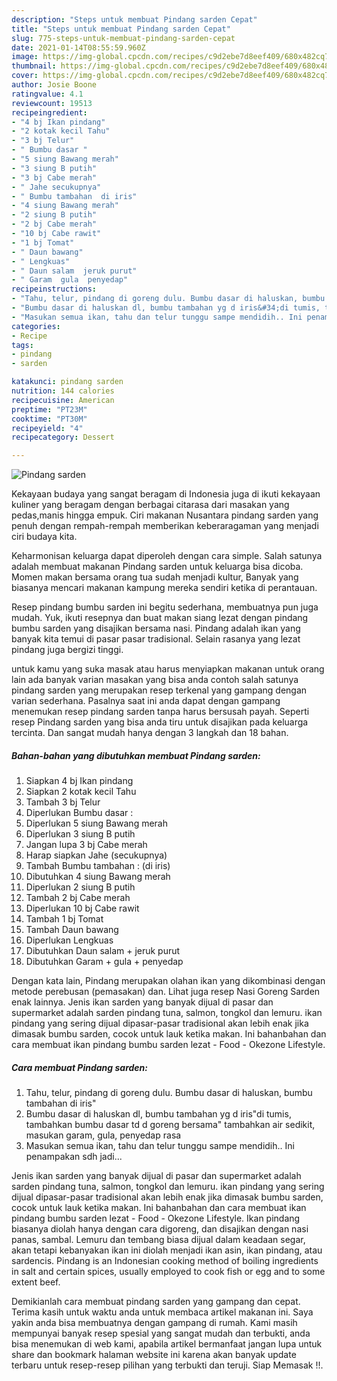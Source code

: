 ```yaml
---
description: "Steps untuk membuat Pindang sarden Cepat"
title: "Steps untuk membuat Pindang sarden Cepat"
slug: 775-steps-untuk-membuat-pindang-sarden-cepat
date: 2021-01-14T08:55:59.960Z
image: https://img-global.cpcdn.com/recipes/c9d2ebe7d8eef409/680x482cq70/pindang-sarden-foto-resep-utama.jpg
thumbnail: https://img-global.cpcdn.com/recipes/c9d2ebe7d8eef409/680x482cq70/pindang-sarden-foto-resep-utama.jpg
cover: https://img-global.cpcdn.com/recipes/c9d2ebe7d8eef409/680x482cq70/pindang-sarden-foto-resep-utama.jpg
author: Josie Boone
ratingvalue: 4.1
reviewcount: 19513
recipeingredient:
- "4 bj Ikan pindang"
- "2 kotak kecil Tahu"
- "3 bj Telur"
- " Bumbu dasar "
- "5 siung Bawang merah"
- "3 siung B putih"
- "3 bj Cabe merah"
- " Jahe secukupnya"
- " Bumbu tambahan  di iris"
- "4 siung Bawang merah"
- "2 siung B putih"
- "2 bj Cabe merah"
- "10 bj Cabe rawit"
- "1 bj Tomat"
- " Daun bawang"
- " Lengkuas"
- " Daun salam  jeruk purut"
- " Garam  gula  penyedap"
recipeinstructions:
- "Tahu, telur, pindang di goreng dulu. Bumbu dasar di haluskan, bumbu tambahan di iris&#34;"
- "Bumbu dasar di haluskan dl, bumbu tambahan yg d iris&#34;di tumis, tambahkan bumbu dasar td d goreng bersama&#34; tambahkan air sedikit, masukan garam, gula, penyedap rasa"
- "Masukan semua ikan, tahu dan telur tunggu sampe mendidih.. Ini penampakan sdh jadi..."
categories:
- Recipe
tags:
- pindang
- sarden

katakunci: pindang sarden 
nutrition: 144 calories
recipecuisine: American
preptime: "PT23M"
cooktime: "PT30M"
recipeyield: "4"
recipecategory: Dessert

---
```



![Pindang sarden](https://img-global.cpcdn.com/recipes/c9d2ebe7d8eef409/680x482cq70/pindang-sarden-foto-resep-utama.jpg)

Kekayaan budaya yang sangat beragam di Indonesia juga di ikuti kekayaan kuliner yang beragam dengan berbagai citarasa dari masakan yang pedas,manis hingga empuk. Ciri makanan Nusantara pindang sarden yang penuh dengan rempah-rempah memberikan keberaragaman yang menjadi ciri budaya kita.


Keharmonisan keluarga dapat diperoleh dengan cara simple. Salah satunya adalah membuat makanan Pindang sarden untuk keluarga bisa dicoba. Momen makan bersama orang tua sudah menjadi kultur, Banyak yang biasanya mencari makanan kampung mereka sendiri ketika di perantauan.

Resep pindang bumbu sarden ini begitu sederhana, membuatnya pun juga mudah. Yuk, ikuti resepnya dan buat makan siang lezat dengan pindang bumbu sarden yang disajikan bersama nasi. Pindang adalah ikan yang banyak kita temui di pasar pasar tradisional. Selain rasanya yang lezat pindang juga bergizi tinggi.

untuk kamu yang suka masak atau harus menyiapkan makanan untuk orang lain ada banyak varian masakan yang bisa anda contoh salah satunya pindang sarden yang merupakan resep terkenal yang gampang dengan varian sederhana. Pasalnya saat ini anda dapat dengan gampang menemukan resep pindang sarden tanpa harus bersusah payah.
Seperti resep Pindang sarden yang bisa anda tiru untuk disajikan pada keluarga tercinta. Dan sangat mudah hanya dengan 3 langkah dan 18 bahan.


<!--inarticleads1-->

##### Bahan-bahan yang dibutuhkan membuat Pindang sarden:

1. Siapkan 4 bj Ikan pindang
1. Siapkan 2 kotak kecil Tahu
1. Tambah 3 bj Telur
1. Diperlukan  Bumbu dasar :
1. Diperlukan 5 siung Bawang merah
1. Diperlukan 3 siung B putih
1. Jangan lupa 3 bj Cabe merah
1. Harap siapkan  Jahe (secukupnya)
1. Tambah  Bumbu tambahan : (di iris)
1. Dibutuhkan 4 siung Bawang merah
1. Diperlukan 2 siung B putih
1. Tambah 2 bj Cabe merah
1. Diperlukan 10 bj Cabe rawit
1. Tambah 1 bj Tomat
1. Tambah  Daun bawang
1. Diperlukan  Lengkuas
1. Dibutuhkan  Daun salam + jeruk purut
1. Dibutuhkan  Garam + gula + penyedap


Dengan kata lain, Pindang merupakan olahan ikan yang dikombinasi dengan metode perebusan (pemasakan) dan. Lihat juga resep Nasi Goreng Sarden enak lainnya. Jenis ikan sarden yang banyak dijual di pasar dan supermarket adalah sarden pindang tuna, salmon, tongkol dan lemuru. ikan pindang yang sering dijual dipasar-pasar tradisional akan lebih enak jika dimasak bumbu sarden, cocok untuk lauk ketika makan. Ini bahanbahan dan cara membuat ikan pindang bumbu sarden lezat - Food - Okezone Lifestyle. 

<!--inarticleads2-->

##### Cara membuat  Pindang sarden:

1. Tahu, telur, pindang di goreng dulu. Bumbu dasar di haluskan, bumbu tambahan di iris&#34;
1. Bumbu dasar di haluskan dl, bumbu tambahan yg d iris&#34;di tumis, tambahkan bumbu dasar td d goreng bersama&#34; tambahkan air sedikit, masukan garam, gula, penyedap rasa
1. Masukan semua ikan, tahu dan telur tunggu sampe mendidih.. Ini penampakan sdh jadi...


Jenis ikan sarden yang banyak dijual di pasar dan supermarket adalah sarden pindang tuna, salmon, tongkol dan lemuru. ikan pindang yang sering dijual dipasar-pasar tradisional akan lebih enak jika dimasak bumbu sarden, cocok untuk lauk ketika makan. Ini bahanbahan dan cara membuat ikan pindang bumbu sarden lezat - Food - Okezone Lifestyle. Ikan pindang biasanya diolah hanya dengan cara digoreng, dan disajikan dengan nasi panas, sambal. Lemuru dan tembang biasa dijual dalam keadaan segar, akan tetapi kebanyakan ikan ini diolah menjadi ikan asin, ikan pindang, atau sardencis. Pindang is an Indonesian cooking method of boiling ingredients in salt and certain spices, usually employed to cook fish or egg and to some extent beef. 

Demikianlah cara membuat pindang sarden yang gampang dan cepat. Terima kasih untuk waktu anda untuk membaca artikel makanan ini. Saya yakin anda bisa membuatnya dengan gampang di rumah. Kami masih mempunyai banyak resep spesial yang sangat mudah dan terbukti, anda bisa menemukan di web kami, apabila artikel bermanfaat jangan lupa untuk share dan bookmark halaman website ini karena akan banyak update terbaru untuk resep-resep pilihan yang terbukti dan teruji. Siap Memasak !!. 
